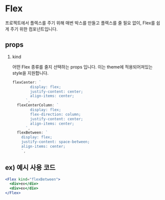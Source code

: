 # Flex

프로젝트에서 플렉스를 주기 위해 매번 박스를 만들고 플렉스를 줄 필요 없이, Flex를 쉽게 주기 위한 컴포넌트입니다.

## props

1. kind

   어떤 Flex 종류를 줄지 선택하는 props 입니다. 이는 theme에 적용되어져있는 style을 지원합니다.

   ```jsx
   flexCenter: `
           display: flex;
           justify-content: center;
           align-items: center;
         `,
     flexCenterColumn: `
           display: flex;
           flex-direction: column;
           justify-content: center;
           align-items: center;
         `,
     flexBetween: `
       display: flex;
       justify-content: space-between;
       align-items: center;
       `,
   ```

## ex) 예시 사용 코드

```jsx
<Flex kind="flexBetween">
  <div>ex</div>
  <div>ex</div>
</Flex>
```
